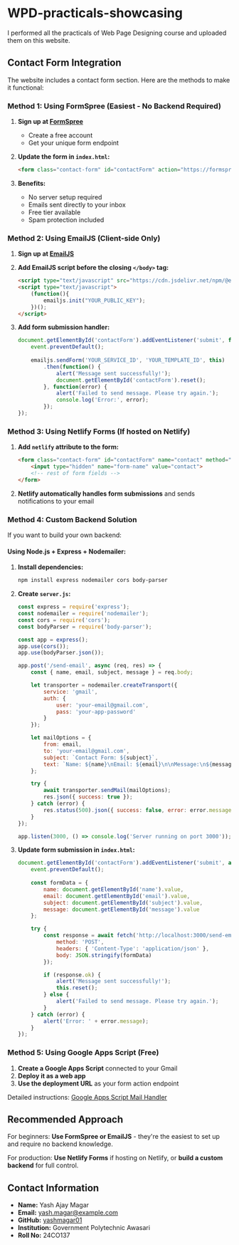 # WPD-practicals-showcasing
I performed all the practicals of Web Page Designing course and uploaded them on this website.

## Contact Form Integration

The website includes a contact form section. Here are the methods to make it functional:

### Method 1: Using FormSpree (Easiest - No Backend Required)

1. **Sign up at [FormSpree](https://formspree.io/)**
   - Create a free account
   - Get your unique form endpoint

2. **Update the form in `index.html`:**
   ```html
   <form class="contact-form" id="contactForm" action="https://formspree.io/f/YOUR_FORM_ID" method="POST">
   ```

3. **Benefits:**
   - No server setup required
   - Emails sent directly to your inbox
   - Free tier available
   - Spam protection included

### Method 2: Using EmailJS (Client-side Only)

1. **Sign up at [EmailJS](https://www.emailjs.com/)**

2. **Add EmailJS script before the closing `</body>` tag:**
   ```html
   <script type="text/javascript" src="https://cdn.jsdelivr.net/npm/@emailjs/browser@3/dist/email.min.js"></script>
   <script type="text/javascript">
       (function(){
           emailjs.init("YOUR_PUBLIC_KEY");
       })();
   </script>
   ```

3. **Add form submission handler:**
   ```javascript
   document.getElementById('contactForm').addEventListener('submit', function(event) {
       event.preventDefault();
       
       emailjs.sendForm('YOUR_SERVICE_ID', 'YOUR_TEMPLATE_ID', this)
           .then(function() {
               alert('Message sent successfully!');
               document.getElementById('contactForm').reset();
           }, function(error) {
               alert('Failed to send message. Please try again.');
               console.log('Error:', error);
           });
   });
   ```

### Method 3: Using Netlify Forms (If hosted on Netlify)

1. **Add `netlify` attribute to the form:**
   ```html
   <form class="contact-form" id="contactForm" name="contact" method="POST" data-netlify="true">
       <input type="hidden" name="form-name" value="contact">
       <!-- rest of form fields -->
   </form>
   ```

2. **Netlify automatically handles form submissions** and sends notifications to your email

### Method 4: Custom Backend Solution

If you want to build your own backend:

#### Using Node.js + Express + Nodemailer:

1. **Install dependencies:**
   ```bash
   npm install express nodemailer cors body-parser
   ```

2. **Create `server.js`:**
   ```javascript
   const express = require('express');
   const nodemailer = require('nodemailer');
   const cors = require('cors');
   const bodyParser = require('body-parser');

   const app = express();
   app.use(cors());
   app.use(bodyParser.json());

   app.post('/send-email', async (req, res) => {
       const { name, email, subject, message } = req.body;

       let transporter = nodemailer.createTransport({
           service: 'gmail',
           auth: {
               user: 'your-email@gmail.com',
               pass: 'your-app-password'
           }
       });

       let mailOptions = {
           from: email,
           to: 'your-email@gmail.com',
           subject: `Contact Form: ${subject}`,
           text: `Name: ${name}\nEmail: ${email}\n\nMessage:\n${message}`
       };

       try {
           await transporter.sendMail(mailOptions);
           res.json({ success: true });
       } catch (error) {
           res.status(500).json({ success: false, error: error.message });
       }
   });

   app.listen(3000, () => console.log('Server running on port 3000'));
   ```

3. **Update form submission in `index.html`:**
   ```javascript
   document.getElementById('contactForm').addEventListener('submit', async function(event) {
       event.preventDefault();
       
       const formData = {
           name: document.getElementById('name').value,
           email: document.getElementById('email').value,
           subject: document.getElementById('subject').value,
           message: document.getElementById('message').value
       };

       try {
           const response = await fetch('http://localhost:3000/send-email', {
               method: 'POST',
               headers: { 'Content-Type': 'application/json' },
               body: JSON.stringify(formData)
           });

           if (response.ok) {
               alert('Message sent successfully!');
               this.reset();
           } else {
               alert('Failed to send message. Please try again.');
           }
       } catch (error) {
           alert('Error: ' + error.message);
       }
   });
   ```

### Method 5: Using Google Apps Script (Free)

1. **Create a Google Apps Script** connected to your Gmail
2. **Deploy it as a web app**
3. **Use the deployment URL** as your form action endpoint

Detailed instructions: [Google Apps Script Mail Handler](https://github.com/dwyl/learn-to-send-email-via-google-script-html-no-server)

## Recommended Approach

For beginners: **Use FormSpree or EmailJS** - they're the easiest to set up and require no backend knowledge.

For production: **Use Netlify Forms** if hosting on Netlify, or **build a custom backend** for full control.

## Contact Information

- **Name:** Yash Ajay Magar
- **Email:** yash.magar@example.com
- **GitHub:** [yashmagar01](https://github.com/yashmagar01)
- **Institution:** Government Polytechnic Awasari
- **Roll No:** 24CO137
